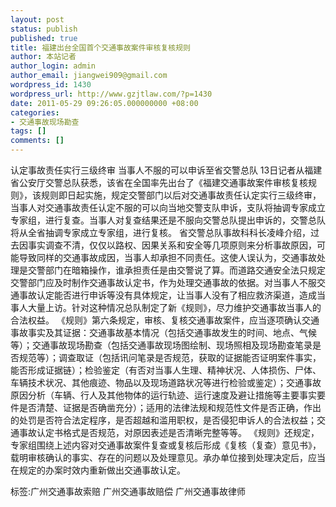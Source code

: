 ```yaml
---
layout: post
status: publish
published: true
title: 福建出台全国首个交通事故案件审核复核规则
author: 本站记者
author_login: admin
author_email: jiangwei909@gmail.com
wordpress_id: 1430
wordpress_url: http://www.gzjtlaw.com/?p=1430
date: 2011-05-29 09:26:05.000000000 +08:00
categories:
- 交通事故现场勘查
tags: []
comments: []
---
```

认定事故责任实行三级终审 当事人不服的可以申诉至省交警总队 13日记者从福建省公安厅交警总队获悉，该省在全国率先出台了《福建交通事故案件审核复核规则》，该规则即日起实施，规定交警部门以后对交通事故责任认定实行三级终审，当事人对交通事故责任认定不服的可以向当地交警支队申诉，支队将抽调专家成立专家组，进行复查。当事人对复查结果还是不服向交警总队提出申诉的，交警总队将从全省抽调专家成立专家组，进行复核。 省交警总队事故科科长凌峰介绍，过去因事实调查不清，仅仅以路权、因果关系和安全等几项原则来分析事故原因，可能导致同样的交通事故成因，当事人却承担不同责任。这使人误认为，交通事故处理是交警部门在暗箱操作，谁承担责任是由交警说了算。而道路交通安全法只规定交警部门应及时制作交通事故认定书，作为处理交通事故的依据。对当事人不服交通事故认定能否进行申诉等没有具体规定，让当事人没有了相应救济渠道，造成当事人大量上访。针对这种情况总队制定了新《规则》，尽力维护交通事故当事人的合法权益。 《规则》第六条规定，审核、复核交通事故案件，应当逐项确认交通事故事实及其证据：交通事故基本情况（包括交通事故发生的时间、地点、气候等）；交通事故现场勘查（包括交通事故现场图绘制、现场照相及现场勘查笔录是否规范等）；调查取证（包括讯问笔录是否规范，获取的证据能否证明案件事实，能否形成证据链）；检验鉴定（有否对当事人生理、精神状况、人体损伤、尸体、车辆技术状况、其他痕迹、物品以及现场道路状况等进行检验或鉴定）；交通事故原因分析（车辆、行人及其他物体的运行轨迹、运行速度及避让措施等主要事实要件是否清楚、证据是否确凿充分）；适用的法律法规和规范性文件是否正确，作出的处罚是否符合法定程序，是否超越和滥用职权，是否侵犯申诉人的合法权益；交通事故认定书格式是否规范，对原因表述是否清晰完整等等。 《规则》还规定，专家组围绕上述内容对交通事故案件复查或复核后形成《复核（复查）意见书》，载明审核确认的事实、存在的问题以及处理意见。承办单位接到处理决定后，应当在规定的办案时效内重新做出交通事故认定。标签:广州交通事故索赔 广州交通事故赔偿 广州交通事故律师
